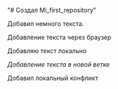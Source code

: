 "# Создал Mi_first_repository" 

Добавил немного текста.

Добавление текста через браузер

Добавляю текст локально

*Добавление текста в новой ветке*

Добавил локальный конфликт